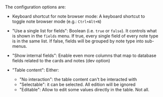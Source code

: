 The configuration options are:

* Keyboard shortcut for note browser mode: A keyboard shortcut to toggle note browser mode (e.g.: ```Ctrl+Alt+N```)

* "Use a single list for fields": Boolean (i.e. ```true``` or ```false```). It controls what is shown in the ```fields``` menu. If true, every single field of every note type is in the same list. If false, fields will be grouped by note type into sub-menus.

* "Show internal fields": Enable even more columns that map to database fields related to the cards and notes (dev option)

* "Table content": Either:
  * "No interaction": the table content can't be interacted with
  * "Selectable": it can be selected. All edition will be ignored
  * "Editable": Allow to edit some values directly in the table. Not all.